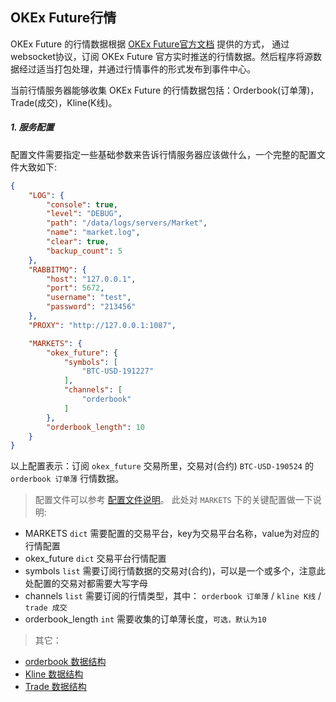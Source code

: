 
## OKEx Future行情

OKEx Future 的行情数据根据 [OKEx Future官方文档](https://www.okex.com/docs/zh) 提供的方式，
通过websocket协议，订阅 OKEx Future 官方实时推送的行情数据。然后程序将源数据经过适当打包处理，并通过行情事件的形式发布到事件中心。

当前行情服务器能够收集 OKEx Future 的行情数据包括：Orderbook(订单薄)，Trade(成交)，Kline(K线)。

##### 1. 服务配置

配置文件需要指定一些基础参数来告诉行情服务器应该做什么，一个完整的配置文件大致如下:

```json
{
    "LOG": {
        "console": true,
        "level": "DEBUG",
        "path": "/data/logs/servers/Market",
        "name": "market.log",
        "clear": true,
        "backup_count": 5
    },
    "RABBITMQ": {
        "host": "127.0.0.1",
        "port": 5672,
        "username": "test",
        "password": "213456"
    },
    "PROXY": "http://127.0.0.1:1087",

    "MARKETS": {
        "okex_future": {
            "symbols": [
                "BTC-USD-191227"
            ],
            "channels": [
                "orderbook"
            ]
        },
        "orderbook_length": 10
    }
}
```
以上配置表示：订阅 `okex_future` 交易所里，交易对(合约) `BTC-USD-190524` 的 `orderbook 订单薄` 行情数据。

> 配置文件可以参考 [配置文件说明](https://github.com/TheNextQuant/thenextquant/blob/master/docs/configure/README.md)。
> 此处对 `MARKETS` 下的关键配置做一下说明:
- MARKETS `dict` 需要配置的交易平台，key为交易平台名称，value为对应的行情配置
- okex_future `dict` 交易平台行情配置
- symbols `list` 需要订阅行情数据的交易对(合约)，可以是一个或多个，注意此处配置的交易对都需要大写字母
- channels `list` 需要订阅的行情类型，其中： `orderbook 订单薄` / `kline K线` / `trade 成交`
- orderbook_length `int` 需要收集的订单薄长度，`可选，默认为10`


> 其它：
- [orderbook 数据结构](https://github.com/TheNextQuant/thenextquant/blob/master/docs/market.md#21-%E8%AE%A2%E5%8D%95%E8%96%84orderbook)
- [Kline 数据结构](https://github.com/TheNextQuant/thenextquant/blob/master/docs/market.md#22-k%E7%BA%BFkline)
- [Trade 数据结构](https://github.com/TheNextQuant/thenextquant/blob/master/docs/market.md#23-%E6%88%90%E4%BA%A4trade)

